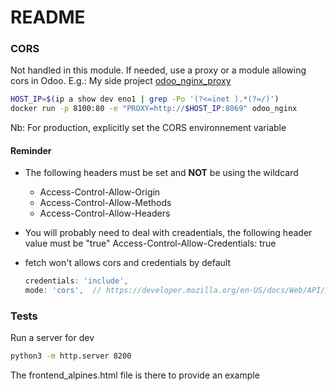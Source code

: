 # README



### CORS

Not handled in this module.
If needed, use a proxy or a module allowing cors in Odoo.
E.g.: My side project [odoo_nginx_proxy](https://github.com/divad1196/odoo_nginx_proxy)

```bash
HOST_IP=$(ip a show dev eno1 | grep -Po '(?<=inet ).*(?=/)')
docker run -p 8100:80 -e "PROXY=http://$HOST_IP:8069" odoo_nginx
```

Nb: For production, explicitly set the CORS environnement variable



#### Reminder

* The following headers must be set and **NOT** be using the wildcard

  * Access-Control-Allow-Origin
  * Access-Control-Allow-Methods
  * Access-Control-Allow-Headers

* You will probably need to deal with creadentials, the following header value must be "true"
  Access-Control-Allow-Credentials: true

* fetch won't allows cors and credentials by default

  ```js
  credentials: 'include',
  mode: 'cors',  // https://developer.mozilla.org/en-US/docs/Web/API/Request/mode
  ```

  





### Tests

Run a server for dev

```bash
python3 -m http.server 8200                
```

The frontend_alpines.html file is there to provide an example
